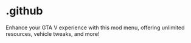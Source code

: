 # .github
Enhance your GTA V experience with this mod menu, offering unlimited resources, vehicle tweaks, and more!
